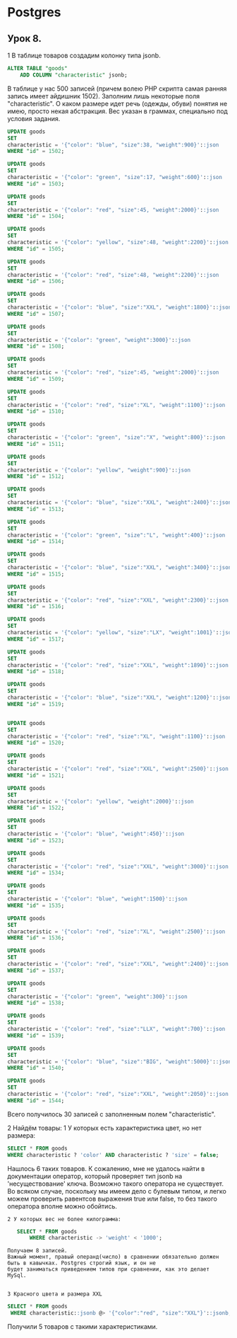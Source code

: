 # Postgres

## Урок 8.

1 В таблице товаров создадим колонку типа jsonb.

```sql
ALTER TABLE "goods"
    ADD COLUMN "characteristic" jsonb;
```

В таблице у нас 500 записей (причем волею PHP скрипта самая ранняя запись имеет айдишник 1502). Заполним лишь некоторые
поля "characteristic".
О каком размере идет речь (одежды, обуви) понятия не имею, просто некая абстракция. Вес указан в граммах, специально под
условия задания.

 ```sql
 UPDATE goods
 SET
 characteristic = '{"color": "blue", "size":38, "weight":900}'::json
 WHERE "id" = 1502;

 UPDATE goods
 SET
 characteristic = '{"color": "green", "size":17, "weight":600}'::json
 WHERE "id" = 1503;

 UPDATE goods
 SET
 characteristic = '{"color": "red", "size":45, "weight":2000}'::json
 WHERE "id" = 1504;

 UPDATE goods
 SET
 characteristic = '{"color": "yellow", "size":48, "weight":2200}'::json
 WHERE "id" = 1505;

 UPDATE goods
 SET
 characteristic = '{"color": "red", "size":48, "weight":2200}'::json
 WHERE "id" = 1506;

 UPDATE goods
 SET
 characteristic = '{"color": "blue", "size":"XXL", "weight":1800}'::json
 WHERE "id" = 1507;

 UPDATE goods
 SET
 characteristic = '{"color": "green", "weight":3000}'::json
 WHERE "id" = 1508;

 UPDATE goods
 SET
 characteristic = '{"color": "red", "size":45, "weight":2000}'::json
 WHERE "id" = 1509;

 UPDATE goods
 SET
 characteristic = '{"color": "red", "size":"XL", "weight":1100}'::json
 WHERE "id" = 1510;

 UPDATE goods
 SET
 characteristic = '{"color": "green", "size":"X", "weight":800}'::json
 WHERE "id" = 1511;

 UPDATE goods
 SET
 characteristic = '{"color": "yellow", "weight":900}'::json
 WHERE "id" = 1512;

 UPDATE goods
 SET
 characteristic = '{"color": "blue", "size":"XXL", "weight":2400}'::json
 WHERE "id" = 1513;

 UPDATE goods
 SET
 characteristic = '{"color": "green", "size":"L", "weight":400}'::json
 WHERE "id" = 1514;

 UPDATE goods
 SET
 characteristic = '{"color": "blue", "size":"XXL", "weight":3400}'::json
 WHERE "id" = 1515;

 UPDATE goods
 SET
 characteristic = '{"color": "red", "size":"XXL", "weight":2300}'::json
 WHERE "id" = 1516;

 UPDATE goods
 SET
 characteristic = '{"color": "yellow", "size":"LX", "weight":1001}'::json
 WHERE "id" = 1517;

 UPDATE goods
 SET
 characteristic = '{"color": "red", "size":"XXL", "weight":1890}'::json
 WHERE "id" = 1518;

 UPDATE goods
 SET
 characteristic = '{"color": "blue", "size":"XXL", "weight":1200}'::json
 WHERE "id" = 1519;


 UPDATE goods
 SET
 characteristic = '{"color": "red", "size":"XL", "weight":1100}'::json
 WHERE "id" = 1520;

 UPDATE goods
 SET
 characteristic = '{"color": "red", "size":"XXL", "weight":2500}'::json
 WHERE "id" = 1521;

 UPDATE goods
 SET
 characteristic = '{"color": "yellow", "weight":2000}'::json
 WHERE "id" = 1522;

 UPDATE goods
 SET
 characteristic = '{"color": "blue", "weight":450}'::json
 WHERE "id" = 1523;

 UPDATE goods
 SET
 characteristic = '{"color": "red", "size":"XXL", "weight":3000}'::json
 WHERE "id" = 1534;

 UPDATE goods
 SET
 characteristic = '{"color": "blue", "weight":1500}'::json
 WHERE "id" = 1535;

 UPDATE goods
 SET
 characteristic = '{"color": "red", "size":"XL", "weight":2500}'::json
 WHERE "id" = 1536;

 UPDATE goods
 SET
 characteristic = '{"color": "red", "size":"XXL", "weight":2400}'::json
 WHERE "id" = 1537;

 UPDATE goods
 SET
 characteristic = '{"color": "green", "weight":300}'::json
 WHERE "id" = 1538;

 UPDATE goods
 SET
 characteristic = '{"color": "red", "size":"LLX", "weight":700}'::json
 WHERE "id" = 1539;

 UPDATE goods
 SET
 characteristic = '{"color": "blue", "size":"BIG", "weight":5000}'::json
 WHERE "id" = 1540;

 UPDATE goods
 SET
 characteristic = '{"color": "red", "size":"XXL", "weight":2050}'::json
 WHERE "id" = 1544;
 ```
Всего получилось 30 записей с заполненным полем "characteristic".


 2 Найдём товары:
    1 У которых есть характеристика цвет, но нет размера:
 ```sql
 SELECT * FROM goods
 WHERE characteristic ? 'color' AND characteristic ? 'size' = false;
 ```
 Нашлось 6 таких товаров.
 К сожалению, мне не удалось найти в документации оператор, который проверяет тип jsonb на 'несуществование' ключа.
 Возможно такого  оператора не существует. Во всяком случае, поскольку мы имеем дело с булевым типом, и легко можем
 проверить равентсов выражения true или false, то без такого оператора вполне можно обойтись.

    2 У которых вес не более килограмма:
 ```sql
    SELECT * FROM goods
        WHERE characteristic -> 'weight' < '1000';
 ```
    Получаем 8 записей.
    Важный момент, правый операнд(число) в сравнении обязательно должен быть в кавычках. Postgres строгий язык, и он не
    будет заниматься приведением типов при сравнении, как это делает MySql.


    3 Красного цвета и размера XXL
 ```sql
 SELECT * FROM goods
  WHERE characteristic::jsonb @> '{"color":"red", "size":"XXL"}'::jsonb;
 ```
 Получили 5 товаров с такими характеристиками.

